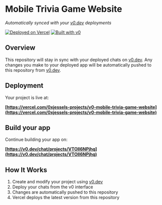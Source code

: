 # Mobile Trivia Game Website

*Automatically synced with your [v0.dev](https://v0.dev) deployments*

[![Deployed on Vercel](https://img.shields.io/badge/Deployed%20on-Vercel-black?style=for-the-badge&logo=vercel)](https://vercel.com/0xjessels-projects/v0-mobile-trivia-game-website)
[![Built with v0](https://img.shields.io/badge/Built%20with-v0.dev-black?style=for-the-badge)](https://v0.dev/chat/projects/VTOIl6NPjhq)

## Overview

This repository will stay in sync with your deployed chats on [v0.dev](https://v0.dev).
Any changes you make to your deployed app will be automatically pushed to this repository from [v0.dev](https://v0.dev).

## Deployment

Your project is live at:

**[https://vercel.com/0xjessels-projects/v0-mobile-trivia-game-website](https://vercel.com/0xjessels-projects/v0-mobile-trivia-game-website)**

## Build your app

Continue building your app on:

**[https://v0.dev/chat/projects/VTOIl6NPjhq](https://v0.dev/chat/projects/VTOIl6NPjhq)**

## How It Works

1. Create and modify your project using [v0.dev](https://v0.dev)
2. Deploy your chats from the v0 interface
3. Changes are automatically pushed to this repository
4. Vercel deploys the latest version from this repository